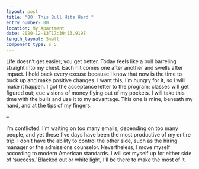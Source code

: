 ```yaml
---
layout: post
title: "80. This Bull Hits Hard "
entry_number: 80
location: My Apartment
date: 2020-12-13T17:39:13.919Z
length_layout: Small
component_type: s_5
---
```

Life doesn’t get easier; you get better. Today feels like a bull barreling straight into my chest. Each hit comes one after another and swells after impact. I hold back every excuse because I know that now is the time to buck up and make positive changes. I want this, I’m hungry for it, so I will make it happen. I got the acceptance letter to the program; classes will get figured out; cue visions of money flying out of my pockets. I will take this time with the bulls and use it to my advantage. This one is mine, beneath my hand, and at the tips of my fingers. 

– 

I’m conflicted. I’m waiting on too many emails, depending on too many people, and yet these five days have been the most productive of my entire trip. I don’t have the ability to control the other side, such as the hiring manager or the admissions counselor. Nevertheless, I move myself according to modern American standards. 
I will set myself up for either side of ‘success.’ Blacked out or white light, I’ll be there to make the most of it.